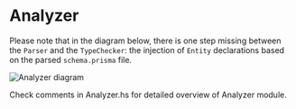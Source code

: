 # Analyzer

Please note that in the diagram below, there is one step missing between the `Parser` and the `TypeChecker`: the injection of `Entity` declarations based on the parsed `schema.prisma` file.

![Analyzer diagram](wasp-analyzer-diagram.png)

Check comments in Analyzer.hs for detailed overview of Analyzer module.
